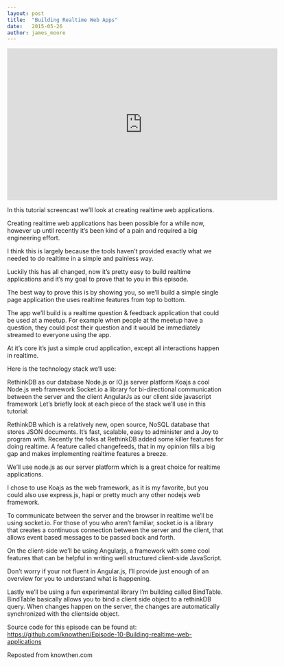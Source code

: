 ```yaml
---
layout: post
title:  "Building Realtime Web Apps"
date:   2015-05-26
author: james_moore
---
```


<iframe width="630" height="354" src="https://www.youtube.com/embed/ZwyjDiikNKk"
frameborder="0" allowfullscreen></iframe>

In this tutorial screencast we’ll look at creating realtime web applications.

Creating realtime web applications has been possible for a while now, however up
until recently it’s been kind of a pain and required a big engineering effort.

I think this is largely because the tools haven’t provided exactly what we
needed to do realtime in a simple and painless way.

Luckily this has all changed, now it’s pretty easy to build realtime
applications and it’s my goal to prove that to you in this episode.

The best way to prove this is by showing you, so we’ll build a simple single
page application the uses realtime features from top to bottom.

The app we’ll build is a realtime question & feedback application that could be
used at a meetup. For example when people at the meetup have a question, they
could post their question and it would be immediately streamed to everyone using
the app.

At it’s core it’s just a simple crud application, except all interactions happen
in realtime.

Here is the technology stack we’ll use:

RethinkDB as our database
Node.js or IO.js server platform
Koajs a cool Node.js web framework
Socket.io a library for bi-directional communication between the server and the
client
AngularJs as our client side javascript framework
Let’s briefly look at each piece of the stack we’ll use in this tutorial:

RethinkDB which is a relatively new, open source, NoSQL database that stores
JSON documents. It’s fast, scalable, easy to administer and a Joy to program
with. 
Recently the folks at RethinkDB added some killer features for doing realtime. A
feature called changefeeds, that in my opinion fills a big gap and makes
implementing realtime features a breeze.

We’ll use node.js as our server platform which is a great choice for realtime
applications.

I chose to use Koajs as the web framework, as it is my favorite, but you could
also use express.js, hapi or pretty much any other nodejs web framework.

To communicate between the server and the browser in realtime we’ll be using
socket.io. For those of you who aren’t familiar, socket.io is a library that
creates a continuous connection between the server and the client, that allows
event based messages to be passed back and forth.

On the client-side we’ll be using Angularjs, a framework with some cool features
that can be helpful in writing well structured client-side JavaScript.

Don’t worry if your not fluent in Angular.js, I’ll provide just enough of an
overview for you to understand what is happening.

Lastly we’ll be using a fun experimental library I’m building called BindTable.
BindTable basically allows you to bind a client side object to a rethinkDB
query. When changes happen on the server, the changes are automatically
synchronized with the clientside object.

Source code for this episode can be found at:
https://github.com/knowthen/Episode-10-Building-realtime-web-applications

Reposted from knowthen.com
